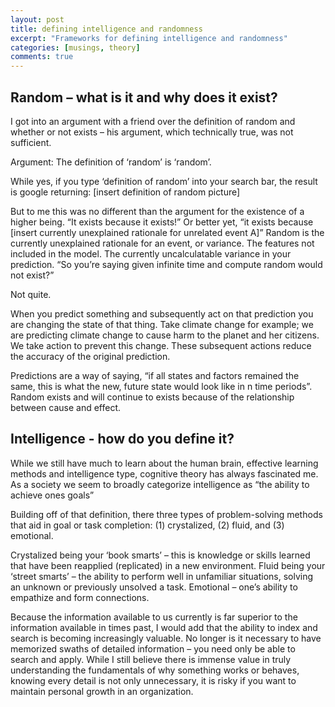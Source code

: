```yaml
---
layout: post
title: defining intelligence and randomness
excerpt: "Frameworks for defining intelligence and randomness"
categories: [musings, theory]
comments: true
--- 
```


## Random – what is it and why does it exist? 

I got into an argument with a friend over the definition of random and whether or not exists – his argument, which technically true, was not sufficient. 

Argument: The definition of ‘random’ is ‘random’. 

While yes, if you type ‘definition of random’ into your search bar, the result is google returning: 
[insert definition of random picture]

But to me this was no different than the argument for the existence of a higher being. “It exists because it exists!” Or better yet, “it exists because [insert currently unexplained rationale for unrelated event A]” Random is the currently unexplained rationale for an event, or variance. The features not included in the model. The currently uncalculatable variance in your prediction. “So you’re saying given infinite time and compute random would not exist?” 

Not quite.

When you predict something and subsequently act on that prediction you are changing the state of that thing. Take climate change for example; we are predicting climate change to cause harm to the planet and her citizens. We take action to prevent this change. These subsequent actions reduce the accuracy of the original prediction.  

Predictions are a way of saying, “if all states and factors remained the same, this is what the new, future state would look like in n time periods”. Random exists and will continue to exists because of the relationship between cause and effect. 

## Intelligence - how do you define it?  

While we still have much to learn about the human brain, effective learning methods and intelligence type, cognitive theory has always fascinated me. As a society we seem to broadly categorize intelligence as “the ability to achieve ones goals” 

Building off of that definition, there three types of problem-solving methods that aid in goal or task completion: (1) crystalized, (2) fluid, and (3) emotional. 

Crystalized being your ‘book smarts’ – this is knowledge or skills learned that have been reapplied (replicated) in a new environment. Fluid being your ‘street smarts’ – the ability to perform well in unfamiliar situations, solving an unknown or previously unsolved a task. Emotional – one’s ability to empathize and form connections.     

Because the information available to us currently is far superior to the information available in times past, I would add that the ability to index and search is becoming increasingly valuable. No longer is it necessary to have memorized swaths of detailed information – you need only be able to search and apply. While I still believe there is immense value in truly understanding the fundamentals of why something works or behaves, knowing every detail is not only unnecessary, it is risky if you want to maintain personal growth in an organization. 

